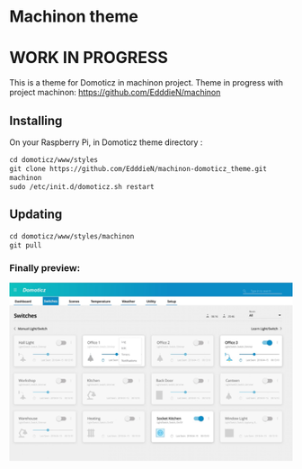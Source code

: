 # Machinon theme

# WORK IN PROGRESS

This is a theme for Domoticz in machinon project. Theme in progress with project machinon:
https://github.com/EdddieN/machinon



## Installing

On your Raspberry Pi, in Domoticz theme directory :

```
cd domoticz/www/styles
git clone https://github.com/EdddieN/machinon-domoticz_theme.git machinon
sudo /etc/init.d/domoticz.sh restart
```

## Updating
```
cd domoticz/www/styles/machinon
git pull
```



### Finally preview:

![Idea of theme machinon](/idea_domoticz_machinon.jpg)

